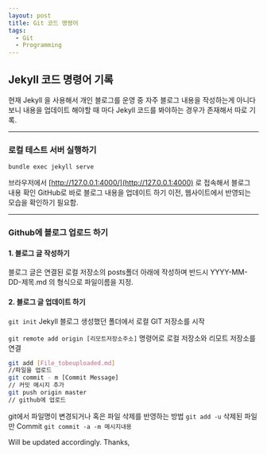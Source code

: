 ```yaml
---
layout: post
title: Git 코드 명령어
tags:
  - Git
  - Programming
---
```


## Jekyll 코드 명령어 기록
현재 Jekyll 을 사용해서 개인 블로그를 운영 중
자주 블로그 내용을 작성하는게 아니다보니 내용을 업데이트 해야할 때 마다 Jekyll 코드를 봐야하는 경우가 존재해서 따로 기록. 

---- 
### 로컬 테스트 서버 실행하기 
`bundle exec jekyll serve `

브라우저에서 [http://127.0.0.1:4000/](http://127.0.0.1:4000) 로 접속해서 블로그 내용 확인
GitHub로 바로 블로그 내용을 업데이트 하기 이전, 웹사이트에서 반영되는 모습을 확인하기 필요함. 

---- 
### Github에 블로그 업로드 하기

#### 1. 블로그 글 작성하기 
블로그 글은 연결된 로컬 저장소의 posts폴더 아래에 작성하며 반드시  YYYY-MM-DD-제목.md 의 형식으로 파일이름을 지정. 

#### 2. 블로그 글 업데이트 하기 

```git init```
Jekyll 블로그 생성했던 폴더에서 로컬 GIT 저장소를 시작

```git remote add origin [리모트저장소주소]```
명령어로 로컬 저장소와 리모트 저장소를 연결 

```bash
git add [File_tobeuploaded.md]
//파일을 업로드 
git commit - m [Commit Message]
// 커밋 메시지 추가 
git push origin master
// github에 업로드  
```

git에서 파일명이 변경되거나 혹은 파일 삭제를 반영하는 방법 
```git add -u```
삭제된 파일만 Commit 
```git commit -a -m 메시지내용 ```

Will be updated accordingly. 
Thanks, 